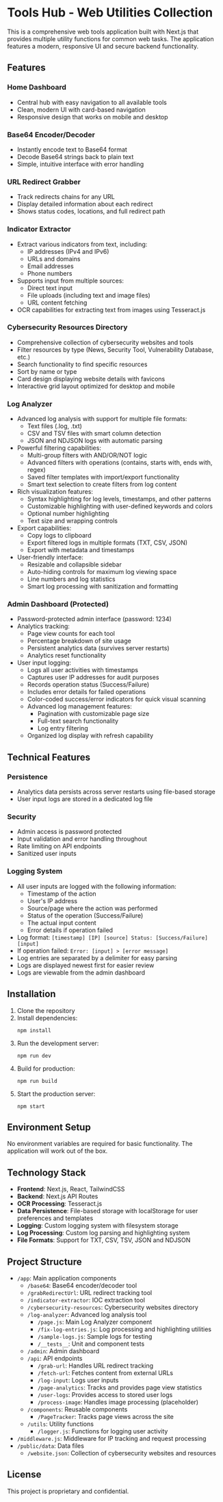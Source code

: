 # Tools Hub - Web Utilities Collection

This is a comprehensive web tools application built with Next.js that provides multiple utility functions for common web tasks. The application features a modern, responsive UI and secure backend functionality.

## Features

### Home Dashboard
- Central hub with easy navigation to all available tools
- Clean, modern UI with card-based navigation
- Responsive design that works on mobile and desktop

### Base64 Encoder/Decoder
- Instantly encode text to Base64 format
- Decode Base64 strings back to plain text
- Simple, intuitive interface with error handling

### URL Redirect Grabber
- Track redirects chains for any URL
- Display detailed information about each redirect
- Shows status codes, locations, and full redirect path

### Indicator Extractor
- Extract various indicators from text, including:
  - IP addresses (IPv4 and IPv6)
  - URLs and domains
  - Email addresses
  - Phone numbers
- Supports input from multiple sources:
  - Direct text input
  - File uploads (including text and image files)
  - URL content fetching
- OCR capabilities for extracting text from images using Tesseract.js

### Cybersecurity Resources Directory
- Comprehensive collection of cybersecurity websites and tools
- Filter resources by type (News, Security Tool, Vulnerability Database, etc.)
- Search functionality to find specific resources
- Sort by name or type
- Card design displaying website details with favicons
- Interactive grid layout optimized for desktop and mobile

### Log Analyzer
- Advanced log analysis with support for multiple file formats:
  - Text files (.log, .txt)
  - CSV and TSV files with smart column detection
  - JSON and NDJSON logs with automatic parsing
- Powerful filtering capabilities:
  - Multi-group filters with AND/OR/NOT logic
  - Advanced filters with operations (contains, starts with, ends with, regex)
  - Saved filter templates with import/export functionality
  - Smart text selection to create filters from log content
- Rich visualization features:
  - Syntax highlighting for log levels, timestamps, and other patterns
  - Customizable highlighting with user-defined keywords and colors
  - Optional number highlighting
  - Text size and wrapping controls
- Export capabilities:
  - Copy logs to clipboard
  - Export filtered logs in multiple formats (TXT, CSV, JSON)
  - Export with metadata and timestamps
- User-friendly interface:
  - Resizable and collapsible sidebar
  - Auto-hiding controls for maximum log viewing space
  - Line numbers and log statistics
  - Smart log processing with sanitization and formatting

### Admin Dashboard (Protected)
- Password-protected admin interface (password: 1234)
- Analytics tracking:
  - Page view counts for each tool
  - Percentage breakdown of site usage
  - Persistent analytics data (survives server restarts)
  - Analytics reset functionality
- User input logging:
  - Logs all user activities with timestamps
  - Captures user IP addresses for audit purposes
  - Records operation status (Success/Failure)
  - Includes error details for failed operations
  - Color-coded success/error indicators for quick visual scanning
  - Advanced log management features:
    - Pagination with customizable page size
    - Full-text search functionality
    - Log entry filtering
  - Organized log display with refresh capability

## Technical Features

### Persistence
- Analytics data persists across server restarts using file-based storage
- User input logs are stored in a dedicated log file

### Security
- Admin access is password protected
- Input validation and error handling throughout
- Rate limiting on API endpoints
- Sanitized user inputs

### Logging System
- All user inputs are logged with the following information:
  - Timestamp of the action
  - User's IP address
  - Source/page where the action was performed
  - Status of the operation (Success/Failure)
  - The actual input content
  - Error details if operation failed
- Log format: `[timestamp] [IP] [source] Status: [Success/Failure] [input]`
- If operation failed: `Error: [input] > [error message]`
- Log entries are separated by a delimiter for easy parsing
- Logs are displayed newest first for easier review
- Logs are viewable from the admin dashboard

## Installation

1. Clone the repository
2. Install dependencies:
   ```
   npm install
   ```
3. Run the development server:
   ```
   npm run dev
   ```
4. Build for production:
   ```
   npm run build
   ```
5. Start the production server:
   ```
   npm start
   ```

## Environment Setup

No environment variables are required for basic functionality. The application will work out of the box.

## Technology Stack

- **Frontend**: Next.js, React, TailwindCSS
- **Backend**: Next.js API Routes
- **OCR Processing**: Tesseract.js
- **Data Persistence**: File-based storage with localStorage for user preferences and templates
- **Logging**: Custom logging system with filesystem storage
- **Log Processing**: Custom log parsing and highlighting system
- **File Formats**: Support for TXT, CSV, TSV, JSON and NDJSON

## Project Structure

- `/app`: Main application components
  - `/base64`: Base64 encoder/decoder tool
  - `/grabRedirectUrl`: URL redirect tracking tool
  - `/indicator-extractor`: IOC extraction tool
  - `/cybersecurity-resources`: Cybersecurity websites directory
  - `/log-analyzer`: Advanced log analysis tool
    - `/page.js`: Main Log Analyzer component
    - `/fix-log-entries.js`: Log processing and highlighting utilities
    - `/sample-logs.js`: Sample logs for testing
    - `/__tests__`: Unit and component tests
  - `/admin`: Admin dashboard
  - `/api`: API endpoints
    - `/grab-url`: Handles URL redirect tracking
    - `/fetch-url`: Fetches content from external URLs
    - `/log-input`: Logs user inputs
    - `/page-analytics`: Tracks and provides page view statistics
    - `/user-logs`: Provides access to stored user logs
    - `/process-image`: Handles image processing (placeholder)
  - `/components`: Reusable components
    - `/PageTracker`: Tracks page views across the site
  - `/utils`: Utility functions
    - `/logger.js`: Functions for logging user activity
- `/middleware.js`: Middleware for IP tracking and request processing
- `/public/data`: Data files
  - `/website.json`: Collection of cybersecurity websites and resources

## License

This project is proprietary and confidential.
